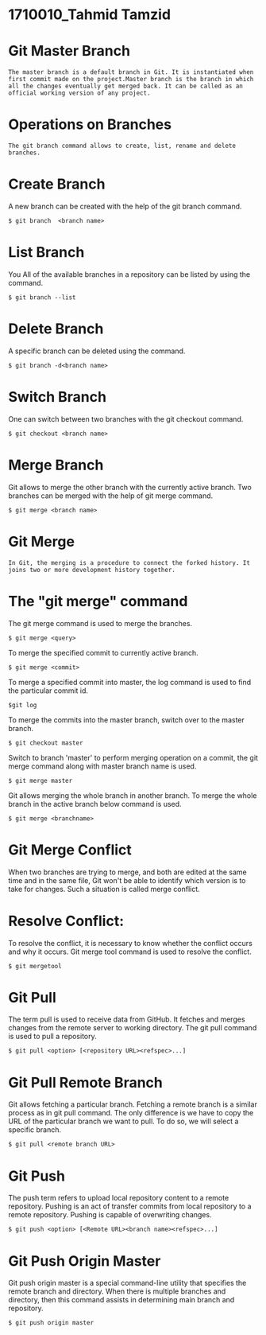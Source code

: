 # 1710010_Tahmid Tamzid

# Git Master Branch
```
The master branch is a default branch in Git. It is instantiated when first commit made on the project.Master branch is the branch in which all the changes eventually get merged back. It can be called as an official working version of any project.
```
# Operations on Branches
```
The git branch command allows to create, list, rename and delete branches.
```
# Create Branch

 A new branch can be created with the help of the git branch command.
 ```
 $ git branch  <branch name> 
 ```
# List Branch
You  All of the available branches in a repository can be listed by using the command.
```
$ git branch --list  
```
# Delete Branch
A specific branch can be deleted using the command.
```
$ git branch -d<branch name> 
```
# Switch Branch
One can switch between two branches with the git checkout command.
```
$ git checkout <branch name>
```
# Merge Branch
Git allows to merge the other branch with the currently active branch. Two branches can be merged with the help of git merge command.
```
$ git merge <branch name> 
```
# Git Merge
```
In Git, the merging is a procedure to connect the forked history. It joins two or more development history together.
```
# The "git merge" command
The git merge command is used to merge the branches.
```
$ git merge <query>  
```
 To merge the specified commit to currently active branch.
 ```
 $ git merge <commit> 
 ```
 To merge a specified commit into master, the log command is used to find the particular commit id.
 ```
 $git log 
 ```
 To merge the commits into the master branch, switch over to the master branch.
 ```
 $ git checkout master  
 ```
 Switch to branch 'master' to perform merging operation on a commit, the git merge command along with master branch name is used.
 ```
 $ git merge master
 ```
 Git allows merging the whole branch in another branch. To merge the whole branch in the active branch below command is used.
 ```
 $ git merge <branchname> 
 ```
 # Git Merge Conflict
 When two branches are trying to merge, and both are edited at the same time and in the same file, Git won't be able to identify which version is to take for changes. Such a situation is called merge conflict.
 # Resolve Conflict:
 To resolve the conflict, it is necessary to know whether the conflict occurs and why it occurs. Git merge tool command is used to resolve the conflict. 
 ```
 $ git mergetool 
 ```
 # Git Pull
 The term pull is used to receive data from GitHub. It fetches and merges changes from the remote server to working directory. The git pull command is used to pull a repository.
 ```
 $ git pull <option> [<repository URL><refspec>...]  
 ```
 # Git Pull Remote Branch
 Git allows fetching a particular branch. Fetching a remote branch is a similar process as in git pull command. The only difference is we have to copy the URL of the particular branch we want to pull. To do so, we will select a specific branch.
 ```
 $ git pull <remote branch URL> 
 ```
 # Git Push
 The push term refers to upload local repository content to a remote repository. Pushing is an act of transfer commits from local repository to a remote repository. Pushing is capable of overwriting changes.
 ```
 $ git push <option> [<Remote URL><branch name><refspec>...]  
 ```
 # Git Push Origin Master
 Git push origin master is a special command-line utility that specifies the remote branch and directory. When there is multiple branches and directory, then this command assists in determining main branch and repository.
 ```
 $ git push origin master  
 ```
